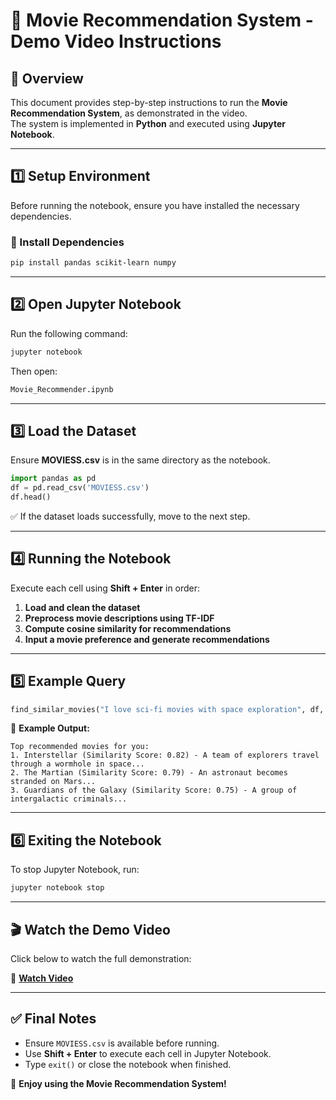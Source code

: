 # 🎥 Movie Recommendation System - Demo Video Instructions  

## 📌 Overview  
This document provides step-by-step instructions to run the **Movie Recommendation System**, as demonstrated in the video.  
The system is implemented in **Python** and executed using **Jupyter Notebook**.

---

## **1️⃣ Setup Environment**  
Before running the notebook, ensure you have installed the necessary dependencies.

### **🔹 Install Dependencies**
```bash
pip install pandas scikit-learn numpy
```

---

## **2️⃣ Open Jupyter Notebook**  
Run the following command:
```bash
jupyter notebook
```
Then open:
```markdown
Movie_Recommender.ipynb
```

---

## **3️⃣ Load the Dataset**  
Ensure **MOVIESS.csv** is in the same directory as the notebook.

```python
import pandas as pd  
df = pd.read_csv('MOVIESS.csv')  
df.head()
```
✅ If the dataset loads successfully, move to the next step.

---

## **4️⃣ Running the Notebook**  
Execute each cell using **Shift + Enter** in order:
1. **Load and clean the dataset**
2. **Preprocess movie descriptions using TF-IDF**
3. **Compute cosine similarity for recommendations**
4. **Input a movie preference and generate recommendations**

---

## **5️⃣ Example Query**  
```python
find_similar_movies("I love sci-fi movies with space exploration", df, vectorizer)
```
📌 **Example Output:**  
```plaintext
Top recommended movies for you:
1. Interstellar (Similarity Score: 0.82) - A team of explorers travel through a wormhole in space...
2. The Martian (Similarity Score: 0.79) - An astronaut becomes stranded on Mars...
3. Guardians of the Galaxy (Similarity Score: 0.75) - A group of intergalactic criminals...
```

---

## **6️⃣ Exiting the Notebook**  
To stop Jupyter Notebook, run:
```bash
jupyter notebook stop
```

---

## 🎬 **Watch the Demo Video**  
Click below to watch the full demonstration:  

🔗 **[Watch Video](https://drive.google.com/file/d/1APsxh8RCvyxfhxk8W5uxJjom-ufwhAEf/view?usp=drive_link)**  

---

## ✅ **Final Notes**  
- Ensure `MOVIESS.csv` is available before running.  
- Use **Shift + Enter** to execute each cell in Jupyter Notebook.  
- Type `exit()` or close the notebook when finished.  

🚀 **Enjoy using the Movie Recommendation System!**
